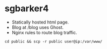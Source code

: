 # sgbarker4

 - Statically hosted html page.
 - Blog at /blog uses Ghost.
 - Nginx rules to route blog traffic.

`cd public && scp -r public user@ip:/var/www/`